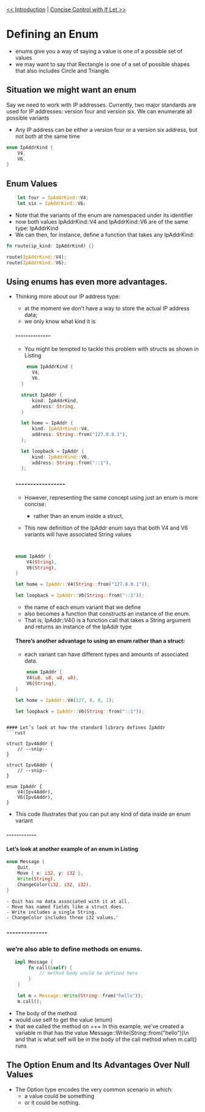 [<< Introduction](./introduction.md_) | [Concise Control with If Let >>](./if_let_control.md)
# Defining an Enum

* enums give you a way of saying a value is one of a possible set of values
* we may want to say that Rectangle is one of a set of possible shapes that also includes Circle and Triangle. 

## Situation we might want an enum 
Say we need to work with IP addresses. 
Currently, two major standards are used for IP addresses: version four and version six.
We can enumerate all possible variants
* Any IP address can be either a version four or a version six address, but not both at the same time


```rust
enum IpAddrKind {
    V4,
    V6,
}
```


## Enum Values
```rust
    let four = IpAddrKind::V4;
    let six = IpAddrKind::V6;
```

* Note that the variants of the enum are namespaced under its identifier
* now both values IpAddrKind::V4 and IpAddrKind::V6 are of the same type: IpAddrKind
* We can then, for instance, define a function that takes any IpAddrKind:

```rust
fn route(ip_kind: IpAddrKind) {}

route(IpAddrKind::V4);
route(IpAddrKind::V6);
```


## Using enums has even more advantages.
* Thinking more about our IP address type:
  - at the moment we don’t have a way to store the actual IP address data;
  - we only know what kind it is
  
  
  #### --------------
  * You might be tempted to tackle this problem with structs as shown in Listing 
  ```rust
      enum IpAddrKind {
        V4,
        V6,
    }

    struct IpAddr {
        kind: IpAddrKind,
        address: String,
    }

    let home = IpAddr {
        kind: IpAddrKind::V4,
        address: String::from("127.0.0.1"),
    };

    let loopback = IpAddr {
        kind: IpAddrKind::V6,
        address: String::from("::1"),
    };
    ```
    
    
    ### -----------------
    * However, representing the same concept using just an enum is more concise:
      - rather than an enum inside a struct,
      
    * This new definition of the IpAddr enum says that both V4 and V6 variants will have associated String values
    ```rust
    

    enum IpAddr {
        V4(String),
        V6(String),
    }

    let home = IpAddr::V4(String::from("127.0.0.1"));

    let loopback = IpAddr::V6(String::from("::1"));
    ```
    
    * the name of each enum variant that we define
    * also becomes a function that constructs an instance of the enum.
    * That is, IpAddr::V4() is a function call that takes a String argument and returns an instance of the IpAddr type
    
    
    #### There’s another advantage to using an enum rather than a struct:
    * each variant can have different types and amounts of associated data. 
    ```rust
        enum IpAddr {
        V4(u8, u8, u8, u8),
        V6(String),
    }

    let home = IpAddr::V4(127, 0, 0, 1);

    let loopback = IpAddr::V6(String::from("::1"));
```

#### Let’s look at how the standard library defines IpAddr
```rust

struct Ipv4Addr {
    // --snip--
}

struct Ipv6Addr {
    // --snip--
}

enum IpAddr {
    V4(Ipv4Addr),
    V6(Ipv6Addr),
}
```

* This code illustrates that you can put any kind of data inside an enum variant

#### ------------
#### Let’s look at another example of an enum in Listing 
```rust
enum Message {
    Quit,
    Move { x: i32, y: i32 },
    Write(String),
    ChangeColor(i32, i32, i32),
}
```


    - Quit has no data associated with it at all.
    - Move has named fields like a struct does.
    - Write includes a single String.
    - ChangeColor includes three i32 values.'
    
### --------------
### we’re also able to define methods on enums.
```rust
   impl Message {
        fn call(&self) {
            // method body would be defined here
        }
    }

    let m = Message::Write(String::from("hello"));
    m.call();
```

* The body of the method
* would use self to get the value (enum)
* that we called the method on
+++
In this example, we’ve created a variable m that has the value Message::Write(String::from("hello"))\n
and that is what self will be in the body of the call method when m.call() runs



## The Option Enum and Its Advantages Over Null Values
* The Option type encodes the very common scenario in which:
  - a value could be something
  - or it could be nothing.
